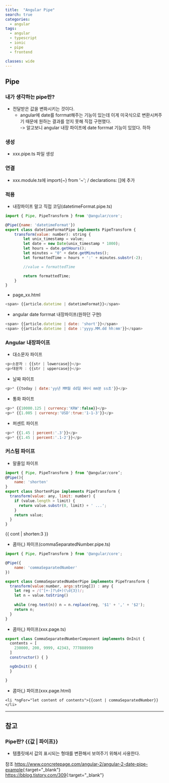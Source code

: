 ```yaml
---
title:  "Angular Pipe"
search: true
categories:
  - angular
tags:
  - angular
  - typescript
  - ionic
  - pipe
  - frontend

classes: wide
---
```


## Pipe

### 내가 생각하는 pipe란?
  - 전달받은 값을 변화시키는 것이다.
    - angular에  date를 forrmat해주는 기능이 있는데 이게 미국식으로 변환시켜주기 때문에 원하는 결과를 얻지 못해 직접 구현했다.<br>
     -> 알고보니 angular 내장 파이프에 date forrmat 기능이 있었다. 하하

### 생성
  - xxx.pipe.ts 파일 생성

### 연결
  - xxx.module.ts에 import{~} from '~'; / declarations: []에 추가

### 적용

 - 내장파이프 말고 직접 코딩(datetimeFormat.pipe.ts)

```javascript
import { Pipe, PipeTransform } from '@angular/core';

@Pipe({name: 'datetimeFormat'})
export class datetimeFormatPipe implements PipeTransform {
    transform(value: number): string {
        let unix_timestamp = value;
        let date = new Date(unix_timestamp * 1000);
        let hours = date.getHours();
        let minutes = "0" + date.getMinutes();
        let formattedTime = hours + ':' + minutes.substr(-2);

        //value = formattedTime

        return formattedTime;
    }
}
```


 - page_xx.html 


```javascript
<span> {{article.datetime | datetimeFormat}}</span>
```


  - angular date forrmat 내장파이프(원하던 구현)


```javascript
<span> {{article.datetime | date: 'short'}}</span>
<span> {{article.datetime | date :'yyyy.MM.dd hh:mm'}}</span>
```


### Angular 내장파이프
  - 대소문자 파이프


```javascript
<p>소문자 : {{str | lowercase}}</p>
<p>대문자 : {{str | uppercase}}</p>
```


  - 날짜 파이프


```javascript
<p>* {{today | date:'yy년 MM월 dd일 HH시 mm분 ss초'}}</p>
```


  - 통화 파이프


```javascript
<p>* {{10000.125 | currency:'KRW':false}}</p>
<p>* {{1.005 | currency:'USD':true:'1-1-3'}}</p>
```


  - 퍼센트 파이프


```javascript
<p>* {{1.45 | percent:'.3'}}</p>
<p>* {{1.45 | percent:'.1-2'}}</p>
```


### 커스텀 파이프
  - 말줄임 파이프


```javascript
import { Pipe, PipeTransform } from ‘@angular/core’;
@Pipe(){
    name: 'shorten'
}
export class ShortenPipe implements PipeTransform {
  transform(value: any, limit: number) {    
    if (value.length > limit) {      
      return value.substr(0, limit) + ' ...';    
    }    
    return value;  
  }
}
```


 <p> {{ cont | shorten:3 }} <p>


  - 콤마(,) 파이프(commaSeparatedNumber.pipe.ts)


```javascript
import { Pipe, PipeTransform } from '@angular/core';

@Pipe({
    name: 'commaSeparatedNumber'
})

export class CommaSeparatedNumberPipe implements PipeTransform {
  transform(value:number, args:string[]) : any {
    let reg = /(^[+-]?\d+)(\d{3})/;
    let n = value.toString()
 
    while (reg.test(n)) n = n.replace(reg, '$1' + ',' + '$2');
    return n;
  }
}
```


  - 콤마(,) 파이프(xxx.page.ts)


```javascript
export class CommaSeparatedNumberComponent implements OnInit {
  contents = [
    230000, 200, 9999, 42343, 777888999
  ]
  constructor() { }

  ngOnInit() {
  }

}
```


  - 콤마(,) 파이프(xxx.page.html)


```
<li *ngFor="let content of contents">{{cont | commaSeparatedNumber}}</li>
```


---
## 참고

### Pipe란? {{값 | 파이프}}
  - 템플릿에서 값의 표시되는 형태를 변환해서 보여주기 위해서 사용한다.

  참조
  <https://www.concretepage.com/angular-2/angular-2-date-pipe-example>{:target="_blank"}<br>
  <https://bblog.tistory.com/309>{:target="_blank"}


